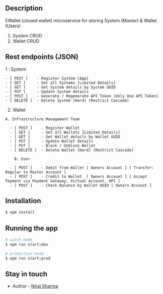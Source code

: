 ## Description

EWallet (closed wallet) microservice for storing System (Master) & Wallet (Users)

1. System CRUD
1. Wallet CRUD

## Rest endpoints (JSON)

  1 : System 

    - [ POST ]    - Register System (App)
    - [ GET ]     - Get all Systems [Limited Details]
    - [ GET ]     - Get System details by System UUID
    - [ PUT ]     - Update System details
    - [ POST ]    - Generate / Regenerate API Token (Only One API Token)
    - [ DELETE ]  - Delete System [Hard] (Restrict Cascade)

  2. Wallet 

    A. Infrastructure Management Team
	
      - [ POST ]    - Register Wallet 						
      - [ GET ]     - Get all Wallets [Limited Details]
      - [ GET ]     - Get Wallet details by Wallet UUID 
      - [ PUT ]     - Update Wallet details 
      - [ PUT ]     - Block / Unblock Wallet 
      - [ DELETE ]  - Delete Wallet [Hard] (Restrict Cascade)
          
		B. User

      - [ POST ]    - Debit from Wallet [ Owners Account ] [ Transfer: Regular to Master Account ] 
      - [ POST ]    - Credit to Wallet  [ Owners Account ] [ Accept Payment via Payment Gateway, Virtual Account, UPI ]
      - [ POST ]    - Check Balance by Wallet UUID [ Owners Account ]

## Installation

```bash
$ npm install
```

## Running the app

```bash
# watch mode
$ npm run start:dev

# production mode
$ npm run start:prod
```

## Stay in touch

- Author - [Niraj Sharma](https://github.com/nirajshar)
